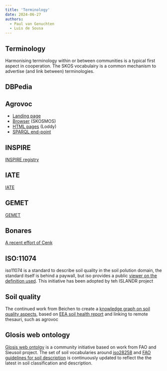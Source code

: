 ```yaml
---
title: 'Terminology'
date: 2024-06-27
authors:
  - Paul van Genuchten
  - Luis de Sousa
---
```


## Terminology

Harmonising terminology within or between communities is a typical first aspect in cooperation. The SKOS vocabulairy is a common mechanism to advertise (and link between) terminologies.  

## DBPedia


## Agrovoc
- [Landing page](https://www.fao.org/agrovoc/)
- [Browser](https://agrovoc.fao.org/browse/agrovoc/en/) (SKOSMOS)
- [HTML pages](https://aims.fao.org/aos/agrovoc.html) (Loddy)
- [SPARQL end-point](https://agrovoc.fao.org/sparql)

## INSPIRE

[INSPIRE registry](https://inspire.ec.europa.eu/registry)

## IATE

[IATE](https://iate.europa.eu/home)

## GEMET

[GEMET](https://www.eionet.europa.eu/gemet/en/about/)

## Bonares

[A recent effort of Cenk](https://github.com/user-attachments/files/16440514/SWdata_catalogue_filtering_Cenk.docx)

## ISO:11074

iso11074 is a standard to describe soil quality in the soil polution domain, the standard itself is behind a paywall, but iso provides a public [viewer on the definition used](https://www.iso.org/obp/ui#iso:std:iso:11074:ed-2:v1:en:term:2.1.1). This initiative has been adopted by teh ISLANDR project

## Soil quality

The continued work from Beichen to create a [knowledge graph on soil quality aspects](https://github.com/soilwise-he/soil-health-knowledge-graph), based on [EEA soil health report](https://op.europa.eu/en/publication-detail/-/publication/1687a21d-9df1-11ed-b508-01aa75ed71a1) and linking to remote thesauri, such as agrovoc

## Glosis web ontology

[Glosis web ontolgy](https://glosis-ld.github.io/glosis/) is a community initiative based on work from FAO and Sieusoil project. The set of soil vocabularies around [iso28258](https://www.iso.org/obp/ui#iso:std:iso:28258:ed-1:v1:en) and [FAO guidelines for soil description](https://github.com/iuss-wrb/wrb) is continuously updated to reflect the the latest in soil classification and description.
